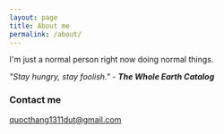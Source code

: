 ```yaml
---
layout: page
title: About me
permalink: /about/
---
```





I'm just a normal person right now doing normal things.

_"Stay hungry, stay foolish."_ - _**The Whole Earth Catalog**_

### Contact me

[quocthang1311dut@gmail.com](mailto:quocthang1311dut@gmail.com)
